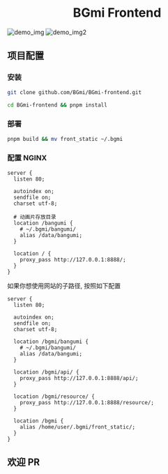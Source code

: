 <h1 align="center">BGmi Frontend</h1>

![demo_img](.github/images/example.png)
![demo_img2](.github/images/example2.png)

## 项目配置

### 安装

```bash
git clone github.com/BGmi/BGmi-frontend.git

cd BGmi-frontend && pnpm install
```

### 部署

```bash
pnpm build && mv front_static ~/.bgmi
```

### 配置 NGINX

```nginx
server {
  listen 80;

  autoindex on;
  sendfile on;
  charset utf-8;

  # 动画片存放目录
  location /bangumi {
    # ~/.bgmi/bangumi/
    alias /data/bangumi;
  }

  location / {
    proxy_pass http://127.0.0.1:8888/;
  }
}
```

如果你想使用网站的子路径, 按照如下配置

```nginx
server {
  listen 80;

  autoindex on;
  sendfile on;
  charset utf-8;

  location /bgmi/bangumi {
    # ~/.bgmi/bangumi/
    alias /data/bangumi;
  }

  location /bgmi/api/ {
    proxy_pass http://127.0.0.1:8888/api/;
  }

  location /bgmi/resource/ {
    proxy_pass http://127.0.0.1:8888/resource/;
  }

  location /bgmi {
    alias /home/user/.bgmi/front_static/;
  }
}
```

## 欢迎 PR
